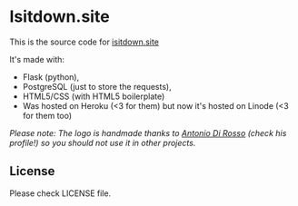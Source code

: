 # Isitdown.site
This is the source code for [isitdown.site](http://isitdown.site)

It's made with: 
 * Flask (python), 
 * PostgreSQL (just to store the requests), 
 * HTML5/CSS (with HTML5 boilerplate)
 * Was hosted on Heroku (<3 for them) but now it's hosted on Linode (<3 for them
   too)

*Please note: The logo is handmade thanks to 
[Antonio Di Rosso](https://www.behance.net/nano88) 
(check his profile!) so you should *not* use it in other projects.*

## License
Please check LICENSE file.
